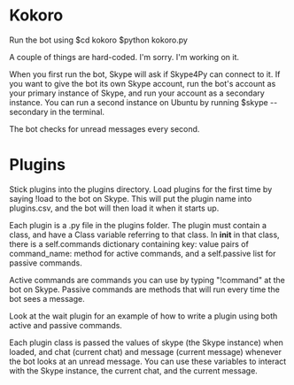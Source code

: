 # Kokoro #
Run the bot using
$cd kokoro
$python kokoro.py

A couple of things are hard-coded. I'm sorry. I'm working on it.

When you first run the bot, Skype will ask if Skype4Py can connect to it. If you want to give the bot its own Skype account, run the bot's account as your primary instance of Skype, and run your account as a secondary instance. You can run a second instance on Ubuntu by running $skype --secondary in the terminal.

The bot checks for unread messages every second.

# Plugins #

Stick plugins into the plugins directory. Load plugins for the first time by saying !load to the bot on Skype. This will put the plugin name into plugins.csv, and the bot will then load it when it starts up.

Each plugin is a .py file in the plugins folder. The plugin must contain a class, and have a Class variable referring to that class. In __init__ in that class, there is a self.commands dictionary containing key: value pairs of command_name: method for active commands, and a self.passive list for passive commands.

Active commands are commands you can use by typing "!command" at the bot on Skype. Passive commands are methods that will run every time the bot sees a message.

Look at the wait plugin for an example of how to write a plugin using both active and passive commands.

Each plugin class is passed the values of skype (the Skype instance) when loaded, and chat (current chat) and message (current message) whenever the bot looks at an unread message. You can use these variables to interact with the Skype instance, the current chat, and the current message.
